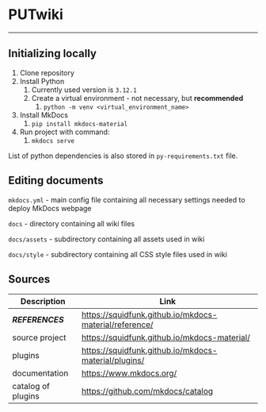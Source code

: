 # PUTwiki
---

## Initializing locally

1. Clone repository
2. Install Python
   1. Currently used version is `3.12.1`
   2. Create a virtual environment - not necessary, but **recommended**
      1. `python -m venv <virtual_environment_name>`
3. Install MkDocs
   1. `pip install mkdocs-material`
4. Run project with command:
   1. `mkdocs serve`

List of python dependencies is also stored in `py-requirements.txt` file.

## Editing documents

`mkdocs.yml` - main config file containing all necessary settings needed to deploy MkDocs webpage

`docs` - directory containing all wiki files

`docs/assets` - subdirectory containing all assets used in wiki

`docs/style` - subdirectory containing all CSS style files used in wiki

## Sources

| Description        | Link                                                   |
|--------------------|--------------------------------------------------------|
| **_REFERENCES_**   | https://squidfunk.github.io/mkdocs-material/reference/ |
| source project     | https://squidfunk.github.io/mkdocs-material/           |
| plugins            | https://squidfunk.github.io/mkdocs-material/plugins/   |
| documentation      | https://www.mkdocs.org/                                |
| catalog of plugins | https://github.com/mkdocs/catalog                      |
